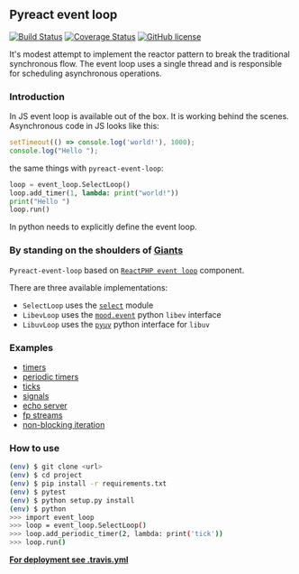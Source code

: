 ## Pyreact event loop

[![Build Status](https://travis-ci.org/mapogolions/pyreact-event-loop.svg?branch=master)](https://travis-ci.org/mapogolions/pyreact-event-loop) [![Coverage Status](https://coveralls.io/repos/github/mapogolions/pyreact-event-loop/badge.svg?branch=master)](https://coveralls.io/github/mapogolions/pyreact-event-loop?branch=master) [![GitHub license](https://img.shields.io/github/license/Naereen/StrapDown.js.svg)](./LICENSE.txt)

It's modest attempt to implement the reactor pattern to break the traditional synchronous flow. The event loop uses a single thread and is responsible for scheduling asynchronous operations.


### Introduction

In JS event loop is available out of the box. It is working behind the scenes. Asynchronous code in JS looks like this:

```js
setTimeout(() => console.log('world!'), 1000);
console.log("Hello ");
```

the same things with `pyreact-event-loop`:

```python
loop = event_loop.SelectLoop()
loop.add_timer(1, lambda: print("world!"))
print("Hello ")
loop.run()
```

In python needs to explicitly define the event loop.


### By standing on the shoulders of [Giants](https://reactphp.org/event-loop/)

`Pyreact-event-loop` based on [`ReactPHP event loop`](https://reactphp.org/event-loop/) component.

There are three available implementations:

* `SelectLoop` uses the [`select`](https://docs.python.org/3/library/select.html) module
* `LibevLoop` uses the [`mood.event`](https://github.com/lekma/mood.event) python `libev` interface
* `LibuvLoop` uses the [`pyuv`](https://github.com/saghul/pyuv) python interface for `libuv`


### Examples

* [timers](./examples/01-timers.md)
* [periodic timers](./examples/02-periodic.md)
* [ticks](./examples/03-ticks.md)
* [signals](./examples/04-signals.md)
* [echo server](./examples/05-echo-server.md)
* [fp streams](./examples/06-fp-streams.md)
* [non-blocking iteration](./examples/07-non-blocking-iteration.md)


### How to use

```sh
(env) $ git clone <url>
(env) $ cd project
(env) $ pip install -r requirements.txt
(env) $ pytest
(env) $ python setup.py install
(env) $ python
>>> import event_loop
>>> loop = event_loop.SelectLoop()
>>> loop.add_periodic_timer(2, lambda: print('tick'))
>>> loop.run()
```

__[For deployment see .travis.yml](./travis.yml)__
